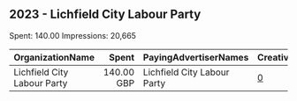 ## 2023 - Lichfield City Labour Party 
Spent: 140.00
Impressions: 20,665

|OrganizationName|Spent|PayingAdvertiserNames|CreativeUrls|Impressions|Genders|AgeBrackets|CountryCodes|BillingAddresses|CandidateBallotInformation|
|:---|---:|:---|:---|---:|:---|:---|:---|:---|:---|
|Lichfield City Labour Party|140.00 GBP|Lichfield City Labour Party|[0](https://www.snap.com/political-ads/asset/0d337ae1e9ab192ff2543b2fd44dc6a4e2a87ec556d9c68586024fcba1a60504?mediaType=mp4)|20,665||18-35|united kingdom|GB||
